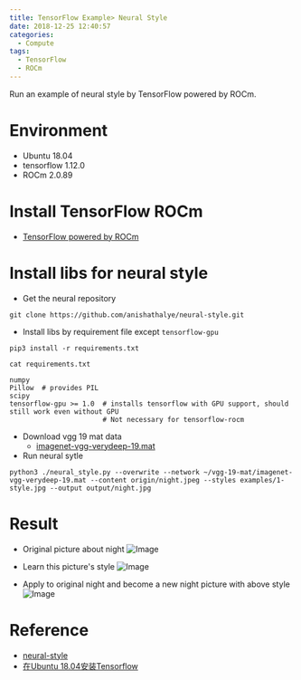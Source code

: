 ```yaml
---
title: TensorFlow Example> Neural Style
date: 2018-12-25 12:40:57
categories:
  - Compute
tags:
  - TensorFlow
  - ROCm
---
```


Run an example of neural style by TensorFlow powered by ROCm.

<!--more-->
# Environment
* Ubuntu 18.04
* tensorflow 1.12.0
* ROCm 2.0.89

# Install TensorFlow ROCm

* [TensorFlow powered by ROCm](https://zjunweihit.github.io/2018/12/25/compute-env-tensorflow/)

# Install libs for neural style
* Get the neural repository
```
git clone https://github.com/anishathalye/neural-style.git
```
* Install libs by requirement file except `tensorflow-gpu`
```
pip3 install -r requirements.txt

cat requirements.txt

numpy
Pillow  # provides PIL
scipy
tensorflow-gpu >= 1.0  # installs tensorflow with GPU support, should still work even without GPU
                       # Not necessary for tensorflow-rocm
```
* Download vgg 19 mat data
  - [imagenet-vgg-verydeep-19.mat](http://www.vlfeat.org/matconvnet/models/imagenet-vgg-verydeep-19.mat)
* Run neural sytle
```
python3 ./neural_style.py --overwrite --network ~/vgg-19-mat/imagenet-vgg-verydeep-19.mat --content origin/night.jpeg --styles examples/1-style.jpg --output output/night.jpg
```

# Result
* Original picture about night
![Image](/image/compute-rocm-neural-style/night-org.jpg)

* Learn this picture's style
![Image](/image/compute-rocm-neural-style/1-style.jpg)

* Apply to original night and become a new night picture with above style
![Image](/image/compute-rocm-neural-style/night-output.jpg)

# Reference
* [neural-style](https://github.com/anishathalye/neural-style)
* [在Ubuntu 18.04安装Tensorflow](https://blog.csdn.net/B9Q8e64lO6mm/article/details/81117285)
